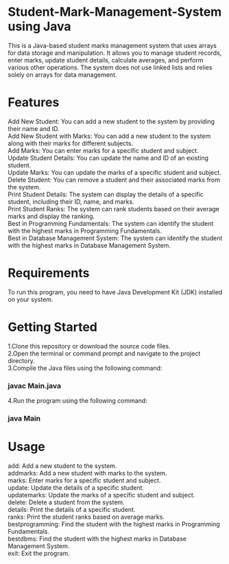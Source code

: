 # Student-Mark-Management-System using Java

This is a Java-based student marks management system that uses arrays for data storage and manipulation. It allows you to manage student records, enter marks, update student details, calculate averages, and perform various other operations. The system does not use linked lists and relies solely on arrays for data management.

# Features

Add New Student: You can add a new student to the system by providing their name and ID.<br/>
Add New Student with Marks: You can add a new student to the system along with their marks for different subjects.<br/>
Add Marks: You can enter marks for a specific student and subject.<br/>
Update Student Details: You can update the name and ID of an existing student.<br/>
Update Marks: You can update the marks of a specific student and subject.<br/>
Delete Student: You can remove a student and their associated marks from the system.<br/>
Print Student Details: The system can display the details of a specific student, including their ID, name, and marks.<br/>
Print Student Ranks: The system can rank students based on their average marks and display the ranking.<br/>
Best in Programming Fundamentals: The system can identify the student with the highest marks in Programming Fundamentals.<br/>
Best in Database Management System: The system can identify the student with the highest marks in Database Management System.<br/>

# Requirements

To run this program, you need to have Java Development Kit (JDK) installed on your system.

# Getting Started

1.Clone this repository or download the source code files.<br/>
2.Open the terminal or command prompt and navigate to the project directory.<br/>
3.Compile the Java files using the following command:<br/>

### javac Main.java
4.Run the program using the following command:<br/>
### java Main

# Usage

add: Add a new student to the system.<br/>
addmarks: Add a new student with marks to the system.<br/>
marks: Enter marks for a specific student and subject.<br/>
update: Update the details of a specific student.<br/>
updatemarks: Update the marks of a specific student and subject.<br/>
delete: Delete a student from the system.<br/>
details: Print the details of a specific student.<br/>
ranks: Print the student ranks based on average marks.<br/>
bestprogramming: Find the student with the highest marks in Programming Fundamentals.<br/>
bestdbms: Find the student with the highest marks in Database Management System.<br/>
exit: Exit the program.<br/>
